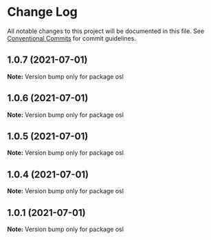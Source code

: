 # Change Log

All notable changes to this project will be documented in this file.
See [Conventional Commits](https://conventionalcommits.org) for commit guidelines.

## 1.0.7 (2021-07-01)

**Note:** Version bump only for package osl





## 1.0.6 (2021-07-01)

**Note:** Version bump only for package osl





## 1.0.5 (2021-07-01)

**Note:** Version bump only for package osl





## 1.0.4 (2021-07-01)

**Note:** Version bump only for package osl





## 1.0.1 (2021-07-01)

**Note:** Version bump only for package osl
